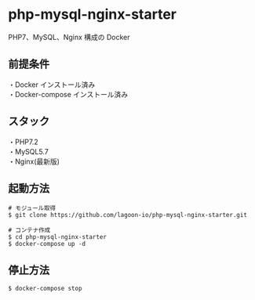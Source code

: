 # php-mysql-nginx-starter

PHP7、MySQL、Nginx 構成の Docker

## 前提条件

・Docker インストール済み  
・Docker-compose インストール済み

## スタック

・PHP7.2  
・MySQL5.7  
・Nginx(最新版)

## 起動方法

```
# モジュール取得
$ git clone https://github.com/lagoon-io/php-mysql-nginx-starter.git

# コンテナ作成
$ cd php-mysql-nginx-starter
$ docker-compose up -d
```

## 停止方法

```
$ docker-compose stop
```
